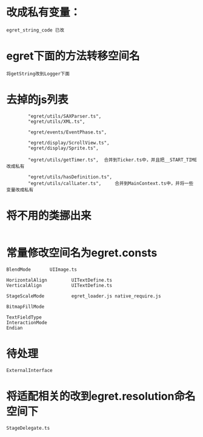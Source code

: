 
# 改成私有变量：

```
egret_string_code 已改
```

# egret下面的方法转移空间名
```
将getString改到Logger下面

```

# 去掉的js列表
```
        "egret/utils/SAXParser.ts",
        "egret/utils/XML.ts",

        "egret/events/EventPhase.ts",

        "egret/display/ScrollView.ts",
        "egret/display/Sprite.ts",

        "egret/utils/getTimer.ts",  合并到Ticker.ts中，并且把__START_TIME改成私有

        "egret/utils/hasDefinition.ts",
        "egret/utils/callLater.ts",     合并到MainContext.ts中，并将一些变量改成私有
```

# 将不用的类挪出来

```
```

# 常量修改空间名为egret.consts

```
BlendMode       UIImage.ts

HorizontalAlign         UITextDefine.ts
VerticalAlign           UITextDefine.ts

StageScaleMode          egret_loader.js native_require.js

BitmapFillMode

TextFieldType
InteractionMode
Endian
```


# 待处理
```
ExternalInterface
```

# 将适配相关的改到egret.resolution命名空间下

```
StageDelegate.ts
```